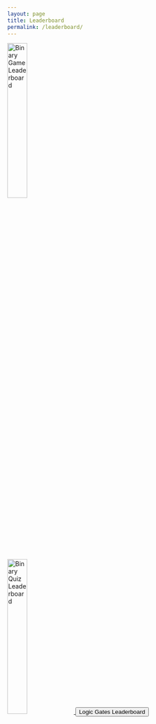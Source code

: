 ```yaml
---
layout: page
title: Leaderboard
permalink: /leaderboard/
---
```



<div class="button-container">
    <a href="{{site.baseurl}}/BinaryLearningGameLeaderboard" class="button">
        <img src="{{site.baseurl}}/images/binaryLearningGame/binaryGameLogo.png" alt="Binary Game Leaderboard" width="30%">
    </a>
</div>

<div class="button-container">

<a href="{{site.baseurl}}/quiz" class="button">
    <img src="{{site.baseurl}}/images/binaryquiz/binaryquiz.png" alt="Binary Quiz Leaderboard" width="30%">
</a>

<a href="https://www.youtube.com/watch?v=m2gzAay1uD8">
    <button>Logic Gates Leaderboard</button>
</a>
</div>